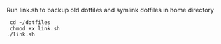 Run link.sh to backup old dotfiles and symlink dotfiles in home directory
```
 cd ~/dotfiles
 chmod +x link.sh
./link.sh
```
